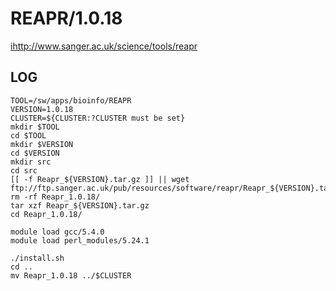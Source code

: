 REAPR/1.0.18
============

<ihttp://www.sanger.ac.uk/science/tools/reapr>

LOG
---

    TOOL=/sw/apps/bioinfo/REAPR
    VERSION=1.0.18
    CLUSTER=${CLUSTER:?CLUSTER must be set}
    mkdir $TOOL
    cd $TOOL
    mkdir $VERSION
    cd $VERSION
    mkdir src
    cd src
    [[ -f Reapr_${VERSION}.tar.gz ]] || wget ftp://ftp.sanger.ac.uk/pub/resources/software/reapr/Reapr_${VERSION}.tar.gz
    rm -rf Reapr_1.0.18/
    tar xzf Reapr_${VERSION}.tar.gz
    cd Reapr_1.0.18/

    module load gcc/5.4.0
    module load perl_modules/5.24.1

    ./install.sh 
    cd ..
    mv Reapr_1.0.18 ../$CLUSTER

